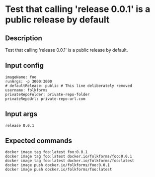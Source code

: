 # Test that calling 'release 0.0.1' is a public release by default

## Description

Test that calling 'release 0.0.1' is a public release by default.

## Input config

    imageName: foo
    runArgs: -p 3000:3000
    # defaultRelease: public # This line deliberately removed
    username: folkforms
    privateRepoFolder: private-repo-folder
    privateRepoUrl: private-repo-url.com

## Input args

    release 0.0.1

## Expected commands

    docker image tag foo:latest foo:0.0.1
    docker image tag foo:latest docker.io/folkforms/foo:0.0.1
    docker image tag foo:latest docker.io/folkforms/foo:latest
    docker image push docker.io/folkforms/foo:0.0.1
    docker image push docker.io/folkforms/foo:latest
